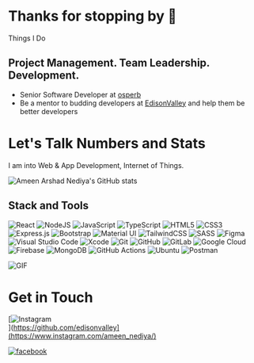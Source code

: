 
# Thanks for stopping by 👋

Things I Do
## Project Management. Team Leadership. Development.

- Senior Software Developer at [osperb](https://www.osperb.com)
- Be a mentor to budding developers at [EdisonValley](https://github.com/edisonvalley) and help them be better developers

# Let's Talk Numbers and Stats
I am into Web & App Development, Internet of Things.

![Ameen Arshad Nediya's GitHub stats](https://github-readme-stats.vercel.app/api?username=arshadameen00&theme=algolia&show_icons=true)

## Stack and Tools

<img alt="React" src="https://img.shields.io/badge/react-%2320232a.svg?&style=for-the-badge&logo=react&logoColor=%2361DAFB"/> <img alt="NodeJS" src="https://img.shields.io/badge/node.js-%2343853D.svg?&style=for-the-badge&logo=node.js&logoColor=white"/> <img alt="JavaScript" src="https://img.shields.io/badge/javascript-%23323330.svg?&style=for-the-badge&logo=javascript&logoColor=%23F7DF1E"/> <img alt="TypeScript" src="https://img.shields.io/badge/typescript-%23007ACC.svg?&style=for-the-badge&logo=typescript&logoColor=white"/> <img alt="HTML5" src="https://img.shields.io/badge/html5-%23E34F26.svg?&style=for-the-badge&logo=html5&logoColor=white"/> <img alt="CSS3" src="https://img.shields.io/badge/css3-%231572B6.svg?&style=for-the-badge&logo=css3&logoColor=white"/> <img alt="Express.js" src="https://img.shields.io/badge/express.js-%23404d59.svg?&style=for-the-badge"/> <img alt="Bootstrap" src="https://img.shields.io/badge/bootstrap-%23563D7C.svg?&style=for-the-badge&logo=bootstrap&logoColor=white"/> <img alt="Material UI" src="https://img.shields.io/badge/materialui-%230081CB.svg?&style=for-the-badge&logo=material-ui&logoColor=white"/> <img alt="TailwindCSS" src="https://img.shields.io/badge/tailwindcss-%2338B2AC.svg?&style=for-the-badge&logo=tailwind-css&logoColor=white"/> <img alt="SASS" src="https://img.shields.io/badge/SASS-hotpink.svg?&style=for-the-badge&logo=SASS&logoColor=white"/> <img alt="Figma" src="https://img.shields.io/badge/figma-%23F24E1E.svg?&style=for-the-badge&logo=figma&logoColor=white"/> <img alt="Visual Studio Code" src="https://img.shields.io/badge/VisualStudioCode-0078d7.svg?&style=for-the-badge&logo=visual-studio-code&logoColor=white"/> <img alt="Xcode" src="https://img.shields.io/badge/Xcode-007ACC?style=for-the-badge&logo=Xcode&logoColor=white"/> <img alt="Git" src="https://img.shields.io/badge/git-%23F05033.svg?&style=for-the-badge&logo=git&logoColor=white"/> <img alt="GitHub" src="https://img.shields.io/badge/github-%23121011.svg?&style=for-the-badge&logo=github&logoColor=white"/> <img alt="GitLab" src="https://img.shields.io/badge/gitlab-%23181717.svg?&style=for-the-badge&logo=gitlab&logoColor=white"/> <img alt="Google Cloud" src="https://img.shields.io/badge/GoogleCloud-%234285F4.svg?&style=for-the-badge&logo=google-cloud&logoColor=white"/>  <img alt="Firebase" src="https://img.shields.io/badge/firebase-%23039BE5.svg?&style=for-the-badge&logo=firebase"/>  <img alt="MongoDB" src ="https://img.shields.io/badge/MongoDB-%234ea94b.svg?&style=for-the-badge&logo=mongodb&logoColor=white"/> <img alt="GitHub Actions" src="https://img.shields.io/badge/githubactions-%232671E5.svg?&style=for-the-badge&logo=githubactions&logoColor=white"/> <img alt="Ubuntu" src="https://img.shields.io/badge/Ubuntu-E95420?style=for-the-badge&logo=ubuntu&logoColor=white" />  <img alt="Postman" src="https://img.shields.io/badge/Postman-FF6C37?style=for-the-badge&logo=postman&logoColor=red" />  <br>

![GIF](Error.gif)
# Get in Touch

[<img alt="Instagram" src="https://img.shields.io/badge/Instagram-@ameenarshad-%23FF0000.svg?&style=for-the-badge&logo=Instagram&logoColor=white"/><br>](https://github.com/edisonvalley](https://www.instagram.com/ameen_nediya/)

[<img alt="facebook" src="https://img.shields.io/badge/facebook-@ameenarshad-%234267B2.svg?&style=for-the-badge&logo=facebook&logoColor=white"/><br>](https://www.facebook.com/arshad.n.583/)





